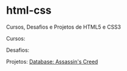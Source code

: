 # html-css
Cursos, Desafios e Projetos de HTML5 e CSS3

Cursos:

Desafios:

Projetos:
<a href="https://kingrodrigues.github.io/html-css/projetos/database-assassins-creed/index.html">Database: Assassin's Creed</a>